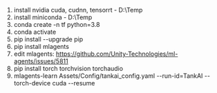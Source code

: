 1. install nvidia cuda, cudnn, tensorrt - D:\Temp
2. install miniconda - D:\Temp
3. conda create -n tf python=3.8
4. conda activate
5. pip install --upgrade pip
6. pip install mlagents
7. edit mlagents: https://github.com/Unity-Technologies/ml-agents/issues/5811
8. pip install torch torchvision torchaudio
9. mlagents-learn Assets/Config/tankai_config.yaml --run-id=TankAI --torch-device cuda --resume